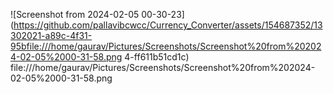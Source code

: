 ![Screenshot from 2024-02-05 00-30-23](https://github.com/pallavibcwcc/Currency_Converter/assets/154687352/13302021-a89c-4f31-95bfile:///home/gaurav/Pictures/Screenshots/Screenshot%20from%202024-02-05%2000-31-58.png
4-ff611b51cd1c)
file:///home/gaurav/Pictures/Screenshots/Screenshot%20from%202024-02-05%2000-31-58.png
